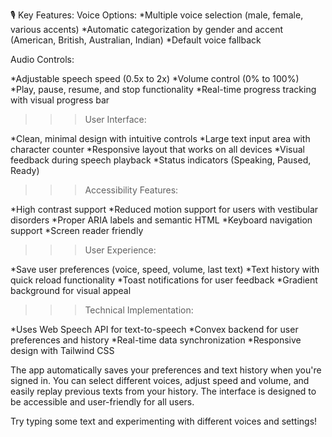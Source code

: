 🎙️ Key Features:
Voice Options:
*Multiple voice selection (male, female, various accents)
*Automatic categorization by gender and accent (American, British, Australian, Indian)
*Default voice fallback

Audio Controls:

*Adjustable speech speed (0.5x to 2x)
*Volume control (0% to 100%)
*Play, pause, resume, and stop functionality
*Real-time progress tracking with visual progress bar

>>>User Interface:

*Clean, minimal design with intuitive controls
*Large text input area with character counter
*Responsive layout that works on all devices
*Visual feedback during speech playback
*Status indicators (Speaking, Paused, Ready)

>>>Accessibility Features:

*High contrast support
*Reduced motion support for users with vestibular disorders
*Proper ARIA labels and semantic HTML
*Keyboard navigation support
*Screen reader friendly

>>>User Experience:

*Save user preferences (voice, speed, volume, last text)
*Text history with quick reload functionality
*Toast notifications for user feedback
*Gradient background for visual appeal

>>>Technical Implementation:

*Uses Web Speech API for text-to-speech
*Convex backend for user preferences and history
*Real-time data synchronization
*Responsive design with Tailwind CSS

The app automatically saves your preferences and text history when you're signed in. You can select different voices, adjust speed and volume, and easily replay previous texts from your history. The interface is designed to be accessible and user-friendly for all users.

Try typing some text and experimenting with different voices and settings!
